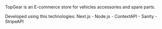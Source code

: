 TopGear is an E-commerce store for vehicles accessories and spare parts.

Developed using this technologies: Next.js - Node.js - ContextAPI - Sanity - StripeAPI
